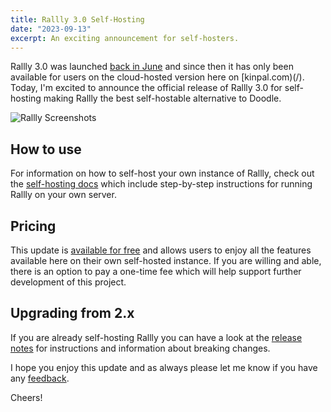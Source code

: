 ```yaml
---
title: Rallly 3.0 Self-Hosting
date: "2023-09-13"
excerpt: An exciting announcement for self-hosters.
---
```


Rallly 3.0 was launched [back in June](/blog/rallly-3-0) and since then it has only been available for users on the cloud-hosted version here on [kinpal.com)(/). Today, I'm excited to announce the official release of Rallly 3.0 for self-hosting making Rallly the best self-hostable alternative to Doodle.

![Rallly Screenshots](/static/images/splash.png)

## How to use

For information on how to self-host your own instance of Rallly, check out the [self-hosting docs](https://support.rallly.co/self-hosting) which include step-by-step instructions for running Rallly on your own server.

## Pricing

This update is [available for free](https://support.rallly.co/self-hosting/pricing) and allows users to enjoy all the features available here on their own self-hosted instance. If you are willing and able, there is an option to pay a one-time fee which will help support further development of this project.

## Upgrading from 2.x

If you are already self-hosting Rallly you can have a look at the [release notes](https://github.com/lukevella/rallly/releases/tag/v3.0.0) for instructions and information about breaking changes.

I hope you enjoy this update and as always please let me know if you have any [feedback](mailto:feedback@kinpal.com).

Cheers!
